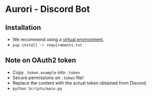 # Aurori - Discord Bot

## Installation

* We recommend using a [virtual environment](https://docs.python.org/3/library/venv.html).
* `pip install -r requirements.txt`

## Note on OAuth2 token

* Copy `.token.example` into `.token`
* Secure permissions on `.token` file!
* Replace the content with the actual token obtained from Discord.
* `python Scripts/main.py`
